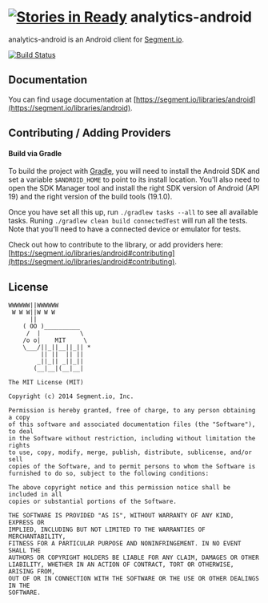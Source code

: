 [![Stories in Ready](https://badge.waffle.io/segmentio/analytics-android.png?label=ready&title=Ready)](https://waffle.io/segmentio/analytics-android)
analytics-android
=================

analytics-android is an Android client for [Segment.io](https://segment.io).

[![Build Status](https://travis-ci.org/segmentio/analytics-android.svg)](https://travis-ci.org/segmentio/analytics-android)

## Documentation

You can find usage documentation at [https://segment.io/libraries/android](https://segment.io/libraries/android).

## Contributing / Adding Providers

#### Build via Gradle

To build the project with [Gradle](http://tools.android.com/tech-docs/new-build-system/user-guide), you will need to install the Android SDK and set a variable `$ANDROID_HOME` to point to its install location.
You'll also need to open the SDK Manager tool and install the right SDK version of Android (API 19) and the right version of the build tools (19.1.0).

Once you have set all this up, run `./gradlew tasks --all` to see all available tasks.
Runing `./gradlew clean build connectedTest` will run all the tests. Note that you'll need to have a connected device or emulator for tests.

Check out how to contribute to the library, or add providers here: [https://segment.io/libraries/android#contributing](https://segment.io/libraries/android#contributing).

## License

```
WWWWWW||WWWWWW
 W W W||W W W
      ||
    ( OO )__________
     /  |           \
    /o o|    MIT     \
    \___/||_||__||_|| *
         || ||  || ||
        _||_|| _||_||
       (__|__|(__|__|

The MIT License (MIT)

Copyright (c) 2014 Segment.io, Inc.

Permission is hereby granted, free of charge, to any person obtaining a copy
of this software and associated documentation files (the "Software"), to deal
in the Software without restriction, including without limitation the rights
to use, copy, modify, merge, publish, distribute, sublicense, and/or sell
copies of the Software, and to permit persons to whom the Software is
furnished to do so, subject to the following conditions:

The above copyright notice and this permission notice shall be included in all
copies or substantial portions of the Software.

THE SOFTWARE IS PROVIDED "AS IS", WITHOUT WARRANTY OF ANY KIND, EXPRESS OR
IMPLIED, INCLUDING BUT NOT LIMITED TO THE WARRANTIES OF MERCHANTABILITY,
FITNESS FOR A PARTICULAR PURPOSE AND NONINFRINGEMENT. IN NO EVENT SHALL THE
AUTHORS OR COPYRIGHT HOLDERS BE LIABLE FOR ANY CLAIM, DAMAGES OR OTHER
LIABILITY, WHETHER IN AN ACTION OF CONTRACT, TORT OR OTHERWISE, ARISING FROM,
OUT OF OR IN CONNECTION WITH THE SOFTWARE OR THE USE OR OTHER DEALINGS IN THE
SOFTWARE.
```
